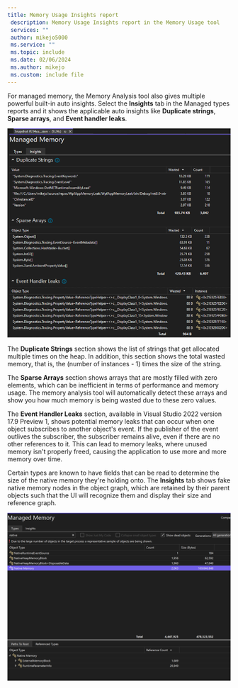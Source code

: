 ```yaml
---
title: Memory Usage Insights report
 description: Memory Usage Insights report in the Memory Usage tool
 services: ""
 author: mikejo5000
 ms.service: ""
 ms.topic: include
 ms.date: 02/06/2024
 ms.author: mikejo
 ms.custom: include file
---
```


For managed memory, the Memory Analysis tool also gives multiple powerful built-in auto insights. Select the **Insights** tab in the Managed types reports and it shows the applicable auto insights like **Duplicate strings**, **Sparse arrays**, and **Event handler leaks**.

[![Screenshot of the insight view in the Memory Usage tool.](../media/vs-2022/dbgdiag-mem-managed-insights.png "Memory Usage insight")](../profiling/media/vs-2022/dbgdiag-mem-managed-insights.png#lightbox)

The **Duplicate Strings** section shows the list of strings that get allocated multiple times on the heap. In addition, this section shows the total wasted memory, that is, the (number of instances - 1) times the size of the string.

The **Sparse Arrays** section shows arrays that are mostly filled with zero elements, which can be inefficient in terms of performance and memory usage. The memory analysis tool will automatically detect these arrays and show you how much memory is being wasted due to these zero values.

The **Event Handler Leaks** section, available in Visual Studio 2022 version 17.9 Preview 1, shows potential memory leaks that can occur when one object subscribes to another object's event. If the publisher of the event outlives the subscriber, the subscriber remains alive, even if there are no other references to it. This can lead to memory leaks, where unused memory isn't properly freed, causing the application to use more and more memory over time.

Certain types are known to have fields that can be read to determine the size of the native memory they're holding onto. The **Insights** tab shows fake native memory nodes in the object graph, which are retained by their parent objects such that the UI will recognize them and display their size and reference graph.

[![Screenshot of the native insight view in the Memory Usage tool.](../media/vs-2022/dbgdiag-mem-native-insights.png "native insight view in the Memory Usage tool")](../profiling/media/vs-2022/dbgdiag-mem-native-insights.png#lightbox)